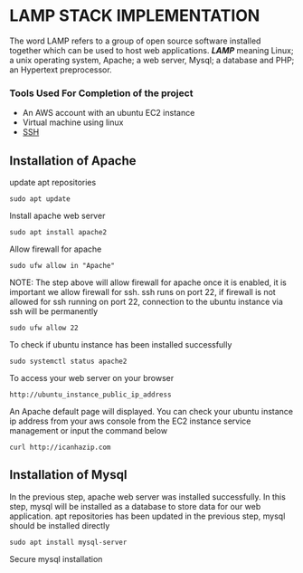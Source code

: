 # LAMP STACK IMPLEMENTATION
The word LAMP refers to a group of open source software installed together which can be used to host web applications.
***LAMP*** meaning Linux; a unix operating system, Apache; a web server, Mysql; a database and PHP; an Hypertext preprocessor.

### Tools Used For Completion of the project
- An AWS account with an ubuntu EC2 instance
- Virtual machine using linux
- [SSH](https://www.digitalocean.com/community/tutorials/how-to-set-up-ssh-keys-on-ubuntu-20-04)

## Installation of Apache
update apt repositories

    sudo apt update
Install apache web server

    sudo apt install apache2
Allow firewall for apache

    sudo ufw allow in "Apache"
NOTE: The step above will allow firewall for apache once it is enabled, it is important we allow firewall for ssh. ssh runs on port 22, if firewall is not allowed for ssh running on port 22, connection to the ubuntu instance via ssh will be permanently

    sudo ufw allow 22
    
To check if ubuntu instance has been installed successfully

    sudo systemctl status apache2

To access your web server on your browser

    http://ubuntu_instance_public_ip_address
An Apache default page will displayed. 
You can check your ubuntu instance ip address from your aws console from the EC2 instance service management or input the command below

    curl http://icanhazip.com

## Installation of Mysql

In the previous step, apache web server was installed successfully. In this step, mysql will be installed as a database to store data for our web application.
apt repositories has been updated in the previous step, mysql should be installed directly

    sudo apt install mysql-server
Secure mysql installation 
